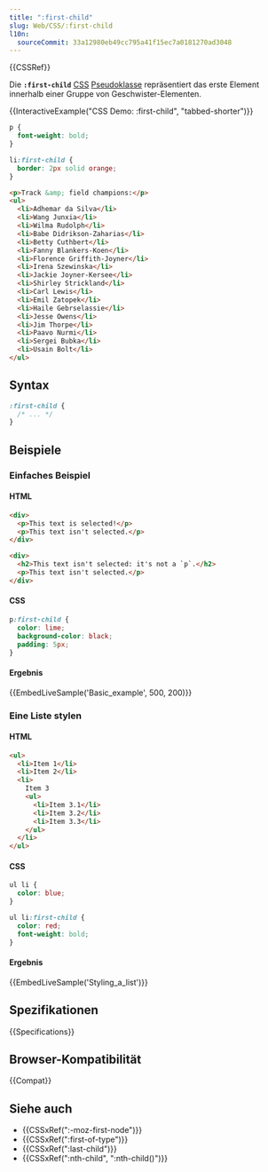 ```yaml
---
title: ":first-child"
slug: Web/CSS/:first-child
l10n:
  sourceCommit: 33a12980eb49cc795a41f15ec7a0181270ad3048
---
```


{{CSSRef}}

Die **`:first-child`** [CSS](/de/docs/Web/CSS) [Pseudoklasse](/de/docs/Web/CSS/Pseudo-classes) repräsentiert das erste Element innerhalb einer Gruppe von Geschwister-Elementen.

{{InteractiveExample("CSS Demo: :first-child", "tabbed-shorter")}}

```css interactive-example
p {
  font-weight: bold;
}

li:first-child {
  border: 2px solid orange;
}
```

```html interactive-example
<p>Track &amp; field champions:</p>
<ul>
  <li>Adhemar da Silva</li>
  <li>Wang Junxia</li>
  <li>Wilma Rudolph</li>
  <li>Babe Didrikson-Zaharias</li>
  <li>Betty Cuthbert</li>
  <li>Fanny Blankers-Koen</li>
  <li>Florence Griffith-Joyner</li>
  <li>Irena Szewinska</li>
  <li>Jackie Joyner-Kersee</li>
  <li>Shirley Strickland</li>
  <li>Carl Lewis</li>
  <li>Emil Zatopek</li>
  <li>Haile Gebrselassie</li>
  <li>Jesse Owens</li>
  <li>Jim Thorpe</li>
  <li>Paavo Nurmi</li>
  <li>Sergei Bubka</li>
  <li>Usain Bolt</li>
</ul>
```

## Syntax

```css
:first-child {
  /* ... */
}
```

## Beispiele

### Einfaches Beispiel

#### HTML

```html
<div>
  <p>This text is selected!</p>
  <p>This text isn't selected.</p>
</div>

<div>
  <h2>This text isn't selected: it's not a `p`.</h2>
  <p>This text isn't selected.</p>
</div>
```

#### CSS

```css
p:first-child {
  color: lime;
  background-color: black;
  padding: 5px;
}
```

#### Ergebnis

{{EmbedLiveSample('Basic_example', 500, 200)}}

### Eine Liste stylen

#### HTML

```html
<ul>
  <li>Item 1</li>
  <li>Item 2</li>
  <li>
    Item 3
    <ul>
      <li>Item 3.1</li>
      <li>Item 3.2</li>
      <li>Item 3.3</li>
    </ul>
  </li>
</ul>
```

#### CSS

```css
ul li {
  color: blue;
}

ul li:first-child {
  color: red;
  font-weight: bold;
}
```

#### Ergebnis

{{EmbedLiveSample('Styling_a_list')}}

## Spezifikationen

{{Specifications}}

## Browser-Kompatibilität

{{Compat}}

## Siehe auch

- {{CSSxRef(":-moz-first-node")}}
- {{CSSxRef(":first-of-type")}}
- {{CSSxRef(":last-child")}}
- {{CSSxRef(":nth-child", ":nth-child()")}}
